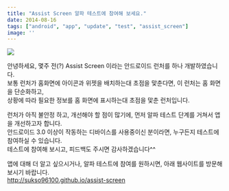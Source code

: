 ```yaml
---
title: "Assist Screen 알파 테스트에 참여해 보세요."
date: 2014-08-16
tags: ["android", "app", "update", "test", "assist_screen"]
image: ''
---
```

<img class="image-wrapper" src="{{ site.url }}/blogimgs/assistscreen_website.png"><br>

안녕하세요, 몇주 전(?) Assist Screen 이라는 안드로이드 런처를 하나 개발하였습니다.<br>
보통 런처가 홈화면에 아이콘과 위젯을 배치하는대 초점을 맟춘다면, 이 런처는 홈 화면을 단순화하고, <br>
상황에 따라 필요한 정보를 홈 화면에 표시하는대 초점을 맟춘 런처입니다.<br>

런처가 아직 불안정 하고, 개선해야 할 점이 많기에, 먼저 알파 테스트 단계를 거쳐서 앱을 개선하고자 합니다.<br>
안드로이드 3.0 이상이 작동하는 디바이스를 사용중이신 분이라면, 누구든지 테스트에 참여하실 수 있습니다.<br>
테스트에 참여해 보시고, 피드백도 주시면 감사하겠습니다^^<br>

앱에 대해 더 알고 싶으시거나, 알파 테스트에 참여를 원하시면, 아래 웹사이트를 방문해 보시기 바랍니다.<br>
http://sukso96100.github.io/assist-screen

